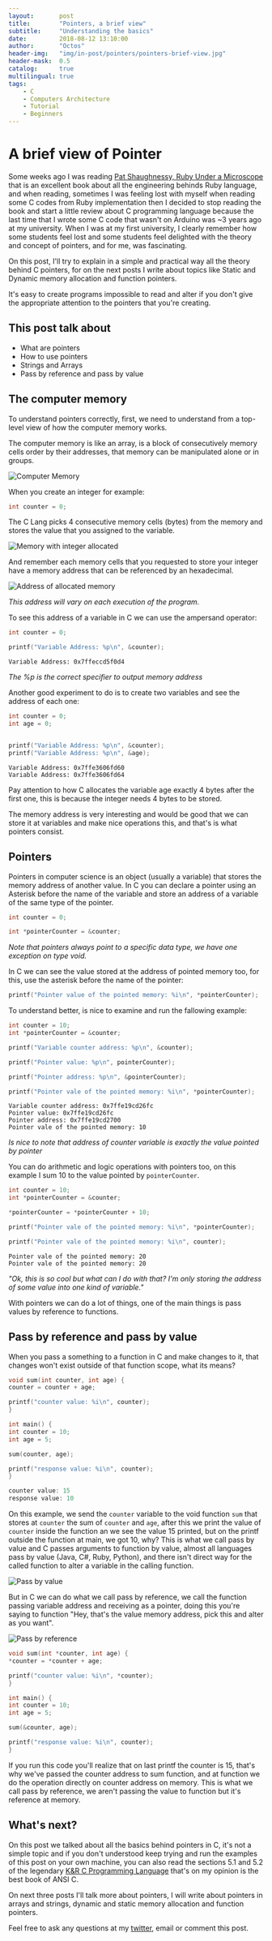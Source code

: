 ```yaml
---
layout:       post
title:        "Pointers, a brief view"
subtitle:     "Understanding the basics"
date:         2018-08-12 13:10:00
author:       "Octos"
header-img:   "img/in-post/pointers/pointers-brief-view.jpg"
header-mask:  0.5
catalog:      true
multilingual: true
tags:
    - C
    - Computers Architecture
    - Tutorial
    - Beginners
---
```


# A brief view of Pointer

Some weeks ago I was reading [Pat Shaughnessy, Ruby Under a Microscope](https://www.amazon.com/Ruby-Under-Microscope-Illustrated-Internals/dp/1593275277/ref=sr_1_1?s=books&ie=UTF8&qid=1534089218&sr=1-1&keywords=Pat+Shaughnessy) that is an excellent book about all the engineering behinds Ruby language, and when reading, sometimes I was feeling lost with myself when reading some C codes from Ruby implementation then I decided to stop reading the book and start a little review about C programming language because the last time that I wrote some C code that wasn't on Arduino was ~3 years ago at my university.
When I was at my first university, I clearly remember how some students feel lost and some students feel delighted with the theory and concept of pointers, and for me, was fascinating.

On this post, I'll try to explain in a simple and practical way all the theory behind C pointers, for on the next posts I write about topics like Static and Dynamic memory allocation and function pointers.

It's easy to create programs impossible to read and alter if you don't give the appropriate attention to the pointers that you're creating.

## This post talk about

- What are pointers
- How to use pointers
- Strings and Arrays
- Pass by reference and pass by value

## The computer memory

To understand pointers correctly, first, we need to understand from a top-level view of how the computer memory works.

The computer memory is like an array, is a block of consecutively memory cells order by their addresses, that memory can be manipulated alone or in groups.

![Computer Memory](https://s3.amazonaws.com/garagelabio/pointers/memory.png)

When you create an integer for example:

```c
int counter = 0;
```

The C Lang picks 4 consecutive memory cells (bytes) from the memory and stores the value that you assigned to the variable.

![Memory with integer allocated](https://s3.amazonaws.com/garagelabio/pointers/memory_allocated+(1).png)

And remember each memory cells that you requested to store your integer have a memory address that can be referenced by an hexadecimal.

![Address of allocated memory](https://s3.amazonaws.com/garagelabio/pointers/memory_allocated_address+(1).png)

*This address will vary on each execution of the program.*

To see this address of a variable in C we can use the ampersand operator:

```c
int counter = 0;

printf("Variable Address: %p\n", &counter);
```
```
Variable Address: 0x7ffeccd5f0d4
```

*The %p is the correct specifier to output memory address*

Another good experiment to do is to create two variables and see the address of each one:

```c
int counter = 0;
int age = 0;


printf("Variable Address: %p\n", &counter);
printf("Variable Address: %p\n", &age);
```
```
Variable Address: 0x7ffe3606fd60
Variable Address: 0x7ffe3606fd64
```

Pay attention to how C allocates the variable age exactly 4 bytes after the first one, this is because the integer needs 4 bytes to be stored.

The memory address is very interesting and would be good that we can store it at variables and make nice operations this, and that's is what pointers consist.

## Pointers

Pointers in computer science is an object (usually a variable) that stores the memory address of another value. In C you can declare a pointer using an Asterisk before the name of the variable and store an address of a variable of the same type of the pointer.

```c
int counter = 0;

int *pointerCounter = &counter;
```

*Note that pointers always point to a specific data type, we have one exception on type void.*

In C we can see the value stored at the address of pointed memory too, for this, use the asterisk before the name of the pointer:

```c
printf("Pointer value of the pointed memory: %i\n", *pointerCounter);
```

To understand better, is nice to examine and run the fallowing example:

```c
int counter = 10;
int *pointerCounter = &counter;

printf("Variable counter address: %p\n", &counter);

printf("Pointer value: %p\n", pointerCounter);

printf("Pointer address: %p\n", &pointerCounter);

printf("Pointer vale of the pointed memory: %i\n", *pointerCounter);
```

```
Variable counter address: 0x7ffe19cd26fc
Pointer value: 0x7ffe19cd26fc
Pointer address: 0x7ffe19cd2700
Pointer vale of the pointed memory: 10
```

*Is nice to note that address of counter variable is exactly the value pointed by pointer*

You can do arithmetic and logic operations with pointers too, on this example I sum 10 to the value pointed by `pointerCounter`.

```c
int counter = 10;
int *pointerCounter = &counter;

*pointerCounter = *pointerCounter + 10;

printf("Pointer vale of the pointed memory: %i\n", *pointerCounter);

printf("Pointer vale of the pointed memory: %i\n", counter);
```

```
Pointer vale of the pointed memory: 20
Pointer vale of the pointed memory: 20
```

*"Ok, this is so cool but what can I do with that? I'm only storing the address of some value into one kind of variable."*

With pointers we can do a lot of things, one of the main things is pass values by reference to functions.

## Pass by reference and pass by value

When you pass a something to a function in C and make changes to it, that changes won't exist outside of that function scope, what its means?

```c
void sum(int counter, int age) {
counter = counter + age;

printf("counter value: %i\n", counter);
}

int main() {
int counter = 10;
int age = 5;

sum(counter, age);

printf("response value: %i\n", counter);
}
```

```c
counter value: 15
response value: 10
```

On this example, we send the `counter` variable to the void function `sum` that stores at `counter` the sum of `counter` and `age`, after this we print the value of `counter` inside the function an we see the value 15 printed, but on the printf outside the function at main, we got 10, why? This is what we call pass by value and C passes arguments to function by value, almost all languages pass by value (Java, C#, Ruby, Python), and there isn't direct way for the called function to alter a variable in the calling function.

![Pass by value](https://s3.amazonaws.com/garagelabio/pointers/pass_by_value.png)

But in C we can do what we call pass by reference, we call the function passing variable address and receiving as a pointer, doing this you're saying to function "Hey, that's the value memory address, pick this and alter as you want".

![Pass by reference](https://s3.amazonaws.com/garagelabio/pointers/pass_by_reference.png)

```c
void sum(int *counter, int age) {
*counter = *counter + age;

printf("counter value: %i\n", *counter);
}

int main() {
int counter = 10;
int age = 5;

sum(&counter, age);

printf("response value: %i\n", counter);
}
```

If you run this code you'll realize that on last printf the counter is 15, that's why we've passed the counter address to sum function, and at function we do the operation directly on counter address on memory. This is what we call pass by reference, we aren't passing the value to function but it's reference at memory.

## What's next?

On this post we talked about all the basics behind pointers in C, it's not a simple topic and if you don't understood keep trying and run the examples of this post on your own machine, you can also read the sections 5.1 and 5.2 of the legendary [K&R C Programming Language](https://www.amazon.com/Programming-Language-2nd-Brian-Kernighan/dp/0131103628) that's on my opinion is the best book of ANSI C.

On next three posts I'll talk more about pointers, I will write about pointers in arrays and strings, dynamic and static memory allocation and function pointers.

Feel free to ask any questions at my [twitter](https://twitter.com/ValadaresOtavio), email or comment this post.
